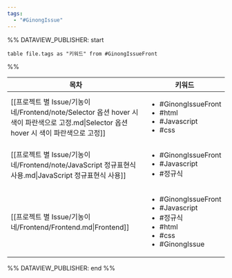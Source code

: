 ```yaml
---
tags:
  - "#GinongIssue"
---
```

%% DATAVIEW_PUBLISHER: start
```dataview
table file.tags as "키워드" from #GinongIssueFront 
```
%%

| 목차                                                                                                      | 키워드                                                                                                                  |
| ------------------------------------------------------------------------------------------------------- | -------------------------------------------------------------------------------------------------------------------- |
| [[프로젝트 별 Issue/기농이네/Frontend/note/Selector 옵션 hover 시 색이 파란색으로 고정.md\|Selector 옵션 hover 시 색이 파란색으로 고정]] | <ul><li>#GinongIssueFront</li><li>#html</li><li>#Javascript</li><li>#css</li></ul>                                   |
| [[프로젝트 별 Issue/기농이네/Frontend/note/JavaScript 정규표현식 사용.md\|JavaScript 정규표현식 사용]]                         | <ul><li>#GinongIssueFront</li><li>#Javascript</li><li>#정규식</li></ul>                                                 |
| [[프로젝트 별 Issue/기농이네/Frontend/Frontend.md\|Frontend]]                                                    | <ul><li>#GinongIssueFront</li><li>#Javascript</li><li>#정규식</li><li>#html</li><li>#css</li><li>#GinongIssue</li></ul> |

%% DATAVIEW_PUBLISHER: end %%


